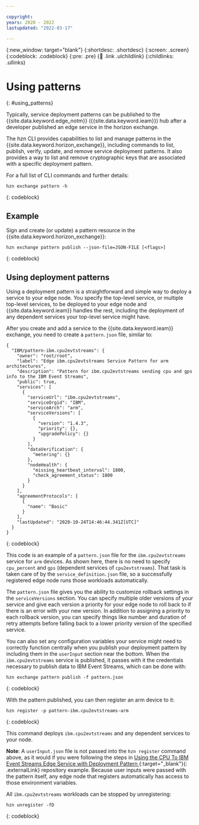 ```yaml
---

copyright:
years: 2020 - 2022
lastupdated: "2022-03-17"

---
```


{:new_window: target="blank"}
{:shortdesc: .shortdesc}
{:screen: .screen}
{:codeblock: .codeblock}
{:pre: .pre}
{:child: .link .ulchildlink}
{:childlinks: .ullinks}

# Using patterns
{: #using_patterns}

Typically, service deployment patterns can be published to the {{site.data.keyword.edge_notm}} ({{site.data.keyword.ieam}}) hub after a developer published an edge service in the horizon exchange.

The hzn CLI provides capabilities to list and manage patterns in the {{site.data.keyword.horizon_exchange}}, including commands to list, publish, verify, update, and remove service deployment patterns. It also provides a way to list and remove cryptographic keys that are associated with a specific deployment pattern.

For a full list of CLI commands and further details:

```
hzn exchange pattern -h
```
{: codeblock}

## Example

Sign and create (or update) a pattern resource in the {{site.data.keyword.horizon_exchange}}:

```
hzn exchange pattern publish --json-file=JSON-FILE [<flags>]
```
{: codeblock}

## Using deployment patterns

Using a deployment pattern is a straightforward and simple way to deploy a service to your edge node. You specify the top-level service, or multiple top-level services, to be deployed to your edge node and {{site.data.keyword.ieam}} handles the rest, including the deployment of any dependent services your top-level service might have.

After you create and add a service to the {{site.data.keyword.ieam}} exchange, you need to create a `pattern.json` file, similar to:

```
{
  "IBM/pattern-ibm.cpu2evtstreams": {
    "owner": "root/root",
    "label": "Edge ibm.cpu2evtstreams Service Pattern for arm architectures",
    "description": "Pattern for ibm.cpu2evtstreams sending cpu and gps info to the IBM Event Streams",
    "public": true,
    "services": [
      {
        "serviceUrl": "ibm.cpu2evtstreams",
        "serviceOrgid": "IBM",
        "serviceArch": "arm",
        "serviceVersions": [
          {
            "version": "1.4.3",
            "priority": {},
            "upgradePolicy": {}
          }
        ],
        "dataVerification": {
          "metering": {}
        },
        "nodeHealth": {
          "missing_heartbeat_interval": 1800,
          "check_agreement_status": 1800
        }
      }
    ],
    "agreementProtocols": [
      {
        "name": "Basic"
      }
    ],
    "lastUpdated": "2020-10-24T14:46:44.341Z[UTC]"
  }
}
```
{: codeblock}

This code is an example of a `pattern.json` file for the `ibm.cpu2evtstreams` service for `arm` devices. As shown here, there is no need to specify `cpu_percent` and `gps` (dependent services of `cpu2evtstreams`). That task is taken care of by the `service_definition.json` file, so a successfully registered edge node runs those workloads automatically.

The `pattern.json` file gives you the ability to customize rollback settings in the `serviceVersions` section. You can specify multiple older versions of your service and give each version a priority for your edge node to roll back to if there is an error with your new version. In addition to assigning a priority to each rollback version, you can specify things like number and duration of retry attempts before falling back to a lower priority version of the specified service.

You can also set any configuration variables your service might need to correctly function centrally when you publish your deployment pattern by including them in the `userInput` section near the bottom. When the `ibm.cpu2evtstreams` service is published, it passes with it the credentials necessary to publish data to IBM Event Streams, which can be done with:

```
hzn exchange pattern publish -f pattern.json
```
{: codeblock}

With the pattern published, you can then register an arm device to it:

```
hzn register -p pattern-ibm.cpu2evtstreams-arm
```
{: codeblock}

This command deploys `ibm.cpu2evtstreams` and any dependent services to your node.

**Note**: A `userInput.json` file is not passed into the `hzn register` command above, as it would if you were following the steps in [Using the CPU To IBM Event Streams Edge Service with Deployment Pattern ](https://github.com/open-horizon/examples/tree/master/edge/evtstreams/cpu2evtstreams#-using-the-cpu-to-ibm-event-streams-edge-service-with-deployment-pattern){:target="_blank"}{: .externalLink} repository example. Because user inputs were passed with the pattern itself, any edge node that registers automatically has access to those environment variables.

All `ibm.cpu2evtstreams` workloads can be stopped by unregistering:

```
hzn unregister -fD
```
{: codeblock}
